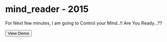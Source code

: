 # mind_reader - 2015
For Next few minutes, I am going to Control your Mind..!!  Are You Ready...??

<a href="http://mind.amitkadam.in" target="_blank">
	<button>View Demo</button>
</a>
